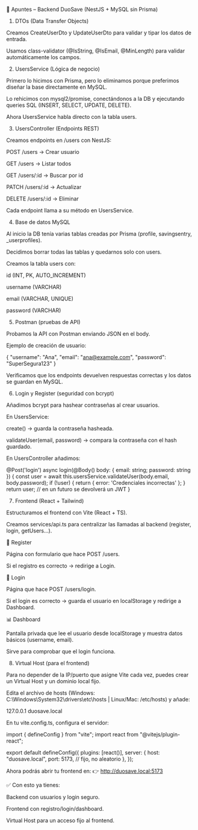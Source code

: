 📘 Apuntes – Backend DuoSave (NestJS + MySQL sin Prisma)
1. DTOs (Data Transfer Objects)

Creamos CreateUserDto y UpdateUserDto para validar y tipar los datos de entrada.

Usamos class-validator (@IsString, @IsEmail, @MinLength) para validar automáticamente los campos.

2. UsersService (Lógica de negocio)

Primero lo hicimos con Prisma, pero lo eliminamos porque preferimos diseñar la base directamente en MySQL.

Lo rehicimos con mysql2/promise, conectándonos a la DB y ejecutando queries SQL (INSERT, SELECT, UPDATE, DELETE).

Ahora UsersService habla directo con la tabla users.

3. UsersController (Endpoints REST)

Creamos endpoints en /users con NestJS:

POST /users → Crear usuario

GET /users → Listar todos

GET /users/:id → Buscar por id

PATCH /users/:id → Actualizar

DELETE /users/:id → Eliminar

Cada endpoint llama a su método en UsersService.

4. Base de datos MySQL

Al inicio la DB tenía varias tablas creadas por Prisma (profile, savingsentry, _userprofiles).

Decidimos borrar todas las tablas y quedarnos solo con users.

Creamos la tabla users con:

id (INT, PK, AUTO_INCREMENT)

username (VARCHAR)

email (VARCHAR, UNIQUE)

password (VARCHAR)

5. Postman (pruebas de API)

Probamos la API con Postman enviando JSON en el body.

Ejemplo de creación de usuario:

{
  "username": "Ana",
  "email": "ana@example.com",
  "password": "SuperSegura123"
}


Verificamos que los endpoints devuelven respuestas correctas y los datos se guardan en MySQL.

6. Login y Register (seguridad con bcrypt)

Añadimos bcrypt para hashear contraseñas al crear usuarios.

En UsersService:

create() → guarda la contraseña hasheada.

validateUser(email, password) → compara la contraseña con el hash guardado.

En UsersController añadimos:

@Post('login')
async login(@Body() body: { email: string; password: string }) {
  const user = await this.usersService.validateUser(body.email, body.password);
  if (!user) {
    return { error: 'Credenciales incorrectas' };
  }
  return user; // en un futuro se devolverá un JWT
}

7. Frontend (React + Tailwind)

Estructuramos el frontend con Vite (React + TS).

Creamos services/api.ts para centralizar las llamadas al backend (register, login, getUsers...).

🔑 Register

Página con formulario que hace POST /users.

Si el registro es correcto → redirige a Login.

🔑 Login

Página que hace POST /users/login.

Si el login es correcto → guarda el usuario en localStorage y redirige a Dashboard.

📊 Dashboard

Pantalla privada que lee el usuario desde localStorage y muestra datos básicos (username, email).

Sirve para comprobar que el login funciona.

8. Virtual Host (para el frontend)

Para no depender de la IP/puerto que asigne Vite cada vez, puedes crear un Virtual Host y un dominio local fijo.

Edita el archivo de hosts (Windows: C:\Windows\System32\drivers\etc\hosts | Linux/Mac: /etc/hosts) y añade:

127.0.0.1   duosave.local


En tu vite.config.ts, configura el servidor:

import { defineConfig } from "vite";
import react from "@vitejs/plugin-react";

export default defineConfig({
  plugins: [react()],
  server: {
    host: "duosave.local",
    port: 5173, // fijo, no aleatorio
  },
});


Ahora podrás abrir tu frontend en:
👉 http://duosave.local:5173

✅ Con esto ya tienes:

Backend con usuarios y login seguro.

Frontend con registro/login/dashboard.

Virtual Host para un acceso fijo al frontend.
